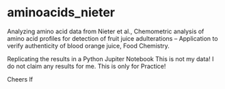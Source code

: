 # aminoacids_nieter
Analyzing amino acid data from Nieter et al., Chemometric analysis of amino acid profiles for detection of fruit juice
adulterations – Application to verify authenticity of blood orange juice, Food Chemistry. 

Replicating the results in a Python Jupiter Notebook
This is not my data! I do not claim any results for me. This is only for Practice!

Cheers 
lf
